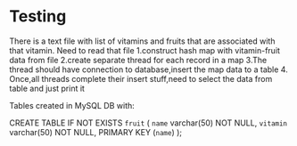 # Testing

There is a text file with list of vitamins and fruits that are associated with that vitamin.
Need to read that file 1.construct hash map with vitamin-fruit data from file 
2.create separate thread for each record in a map 
3.The thread should have connection to database,insert the map data to a table 
4. Once,all threads complete their insert stuff,need to select the data from table and just print it 


Tables created in MySQL DB with:

CREATE TABLE IF NOT EXISTS `fruit` (
  `name` varchar(50) NOT NULL,
  `vitamin` varchar(50) NOT NULL,
  PRIMARY KEY  (`name`)
);
